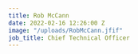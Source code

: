 ```yaml
---
title: Rob McCann
date: 2022-02-16 12:26:00 Z
image: "/uploads/RobMcCann.jfif"
job_title: Chief Technical Officer
---
```



